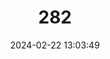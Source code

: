 ---
title: "282"
category: "Acrantophis dumerili"
draft: false
date: 2024-02-22 13:03:49
languages:
  English: ["Madagascar Ground Boa", "Dumeril's Boa"]
  French: ["Boa de Duméril", "Boa des savanes de Duméril"]
---
